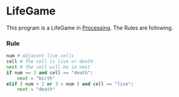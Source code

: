 LifeGame
========

This program is a LifeGame in [Processing](http://www.processing.org).
The Rules are following.

### Rule
```python
num # Adjacent live cells
cell # The cell is live or death
next # The cell will be in next 
if num == 3 and cell == "death":
    next = "birth"
elif ( num < 2 or 3 < num ) and cell == "live":
    next = "death"
```
